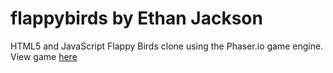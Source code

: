 # flappybirds by Ethan Jackson
HTML5 and JavaScript Flappy Birds clone using the Phaser.io game engine. 
View game [here](https://systemslayer525.github.io/flappybirds/)